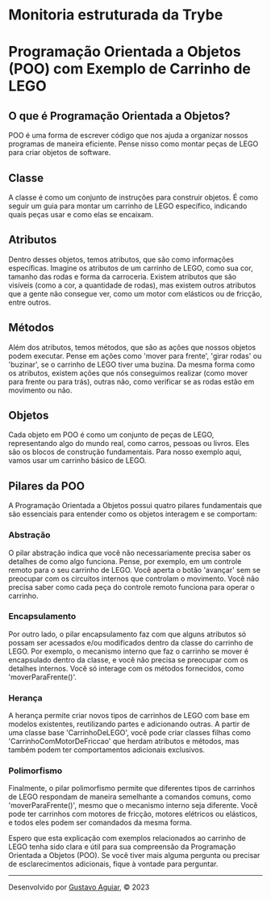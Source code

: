 # Monitoria estruturada da Trybe
# Programação Orientada a Objetos (POO) com Exemplo de Carrinho de LEGO

## O que é Programação Orientada a Objetos?

POO é uma forma de escrever código que nos ajuda a organizar nossos programas de maneira eficiente. Pense nisso como montar peças de LEGO para criar objetos de software.

## Classe

A classe é como um conjunto de instruções para construir objetos. É como seguir um guia para montar um carrinho de LEGO específico, indicando quais peças usar e como elas se encaixam.



## Atributos

Dentro desses objetos, temos atributos, que são como informações específicas. Imagine os atributos de um carrinho de LEGO, como sua cor, tamanho das rodas e forma da carroceria. Existem atributos que são visíveis (como a cor, a quantidade de rodas), mas existem outros atributos que a gente não consegue ver, como um motor com elásticos ou de fricção, entre outros.

## Métodos

Além dos atributos, temos métodos, que são as ações que nossos objetos podem executar. Pense em ações como 'mover para frente', 'girar rodas' ou 'buzinar', se o carrinho de LEGO tiver uma buzina. Da mesma forma como os atributos, existem ações que nós conseguimos realizar (como mover para frente ou para trás), outras não, como verificar se as rodas estão em movimento ou não.

## Objetos

Cada objeto em POO é como um conjunto de peças de LEGO, representando algo do mundo real, como carros, pessoas ou livros. Eles são os blocos de construção fundamentais. Para nosso exemplo aqui, vamos usar um carrinho básico de LEGO.



## Pilares da POO

A Programação Orientada a Objetos possui quatro pilares fundamentais que são essenciais para entender como os objetos interagem e se comportam:

### Abstração

O pilar abstração indica que você não necessariamente precisa saber os detalhes de como algo funciona. Pense, por exemplo, em um controle remoto para o seu carrinho de LEGO. Você aperta o botão 'avançar' sem se preocupar com os circuitos internos que controlam o movimento. Você não precisa saber como cada peça do controle remoto funciona para operar o carrinho.

### Encapsulamento

Por outro lado, o pilar encapsulamento faz com que alguns atributos só possam ser acessados e/ou modificados dentro da classe do carrinho de LEGO. Por exemplo, o mecanismo interno que faz o carrinho se mover é encapsulado dentro da classe, e você não precisa se preocupar com os detalhes internos. Você só interage com os métodos fornecidos, como 'moverParaFrente()'.

### Herança

A herança permite criar novos tipos de carrinhos de LEGO com base em modelos existentes, reutilizando partes e adicionando outras. A partir de uma classe base 'CarrinhoDeLEGO', você pode criar classes filhas como 'CarrinhoComMotorDeFriccao' que herdam atributos e métodos, mas também podem ter comportamentos adicionais exclusivos.

### Polimorfismo

Finalmente, o pilar polimorfismo permite que diferentes tipos de carrinhos de LEGO respondam de maneira semelhante a comandos comuns, como 'moverParaFrente()', mesmo que o mecanismo interno seja diferente. Você pode ter carrinhos com motores de fricção, motores elétricos ou elásticos, e todos eles podem ser comandados da mesma forma.

Espero que esta explicação com exemplos relacionados ao carrinho de LEGO tenha sido clara e útil para sua compreensão da Programação Orientada a Objetos (POO). Se você tiver mais alguma pergunta ou precisar de esclarecimentos adicionais, fique à vontade para perguntar.
___

Desenvolvido por [Gustavo Aguiar](https://github.com/gus-aguiar/MONITORIA-ESTRUTURADA-TRYBECAR/), © 2023

